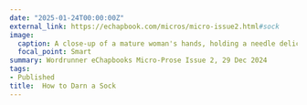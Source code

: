 ```yaml
---
date: "2025-01-24T00:00:00Z"
external_link: https://echapbook.com/micros/micro-issue2.html#sock
image:
  caption: A close-up of a mature woman's hands, holding a needle delicately as she carefully mends a hole in the heel of a sock.
  focal_point: Smart
summary: Wordrunner eChapbooks Micro-Prose Issue 2, 29 Dec 2024
tags:
- Published
title:  How to Darn a Sock
---
```

<!--
Image created using Microsoft Designer, prompt:
A close-up of a mature woman's hands, holding a needle delicately as she carefully mends a hole in the heel of a sock. The scene is bathed in cool, grey light, highlighting the texture of her skin and the intricate details of the needlework. The background is slightly blurred, focusing attention on the hands and the sock, evoking a sense of nostalgia and timeless craftsmanship.
-->